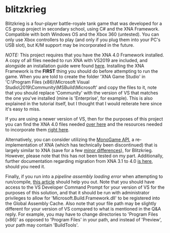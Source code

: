 # blitzkrieg
Blitzkrieg is a four-player battle-royale tank game that was developed for a CS group project in secondary school, using C# and the XNA Framework.  Compatible with both Windows OS and the Xbox 360 (untested).  You can only use Xbox controllers to play (and only if you plug them into your PC's USB slot), but K/M support may be incorporated in the future.

*NOTE:* This project requires that you have the XNA 4.0 Framework installed.  A copy of all files needed to run XNA with VS2019 are included, and alongside an installation guide were found [here](https://flatredball.com/visual-studio-2019-xna-setup/#:~:text=Introduction%201%20Download%20a%20modified%20version%20of%20MXA,XNA%20Game%20Studio%204.0.vsix%20.%20...%20More%20items).  Installing the XNA Framework is the **FIRST** thing you should do before attempting to run the game.  When you are told to create the folder 'XNA Game Studio' in 'C:\Program Files (x86)\Microsoft Visual Studio\2019\Community\MSBuild\Microsoft\' and copy the files to it, note that you should replace 'Community' with the version of VS that matches the one you've installed (mine is 'Enterprise', for example).  This is also explained in the tutorial itself, but I thought that I would reiterate here since it's easy to miss.

If you are using a newer version of VS, then for the purposes of this project you can find the XNA 4.0 files needed [over here](https://www.microsoft.com/en-us/download/details.aspx?id=27598) and the resources needed to incorporate them [right here](https://docs.monogame.net/articles/migrate_xna.html).  

Alternatively, you can consider utilizing the [MonoGame API](https://docs.monogame.net/index.html), a re-implementation of XNA (which has technically been discontinued) that is largely similar to XNA (save for a few [minor differences](https://docs.monogame.net/articles/migrate_xna.html#missingremoved-api)), for Blitzkrieg.  However, please note that this has not been tested on my part.  Additionally, further documentation regarding migration from XNA 3.1 to 4.0 [is here](https://nelsonhurst.com/xna-cheatsheet/), should you need it.

Finally, if you run into a *pipeline assembly loading error* when attempting to run/compile, [this article](https://learn.microsoft.com/en-us/answers/questions/814163/microsoft-xna-failure-to-load-pipeline) should help you out.  Note that you should have access to the VS Developer Command Prompt for your version of VS for the purposes of this solution, and that it should be run with administrator privileges to allow for 'Microsoft.Build.Framework.dll' to be registered into the Global Assembly Cache.  Also note that your file path may be slightly different for your version of VS compared to what is mentioned in the Q&A reply.  For example, you may have to change directories to 'Program Files (x86)' as opposed to 'Program Files' in your path, and instead of 'Preview', your path may contain 'BuildTools'.
